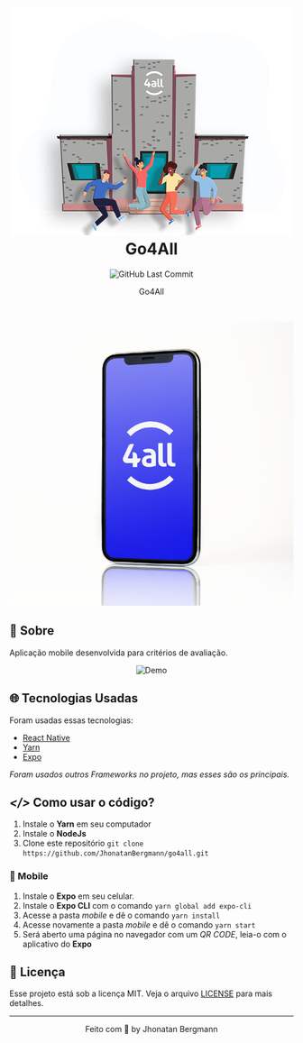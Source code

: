 <h1 align="center">
  <img src="forReadme/logo.png" alt="icon" >
  <br>
  Go4All
  <br>
</h1>

<p align="center">
  <img alt="GitHub Last Commit" src="https://img.shields.io/github/last-commit/JhonatanBergmann/Go4All" />
</p>

<p align="center">Go4All</p>

<br>

<p align="center">
  <img src="forReadme/mockup.png" alt="mockup" >
</p>

## 📅 Sobre

Aplicação mobile desenvolvida para critérios de avaliação.

<p align="center">
  <img src="forReadme/gif.gif" alt="Demo" >
</p>

## 🌐 Tecnologias Usadas
Foram usadas essas tecnologias:

- [React Native](https://reactnative.dev/)
- [Yarn](https://yarnpkg.com/)
- [Expo](https://expo.io/)

*Foram usados outros Frameworks no projeto, mas esses são os principais.*

## ***</>*** Como usar o código?
1. Instale o **Yarn** em seu computador
1. Instale o **NodeJs**
1. Clone este repositório `git clone https://github.com/JhonatanBergmann/go4all.git`

### 📱 Mobile
1. Instale o **Expo** em seu celular.
1. Instale o **Expo CLI** com o comando `yarn global add expo-cli`
1. Acesse a pasta *mobile* e dê o comando `yarn install`
1. Acesse novamente a pasta *mobile* e dê o comando `yarn start`
1. Será aberto uma página no navegador com um *QR CODE*, leia-o com o aplicativo do **Expo**

## 📝 Licença

Esse projeto está sob a licença MIT. Veja o arquivo [LICENSE](LICENSE) para mais detalhes.

---

<p align="center">
 Feito com 💜 by Jhonatan Bergmann
</p>
